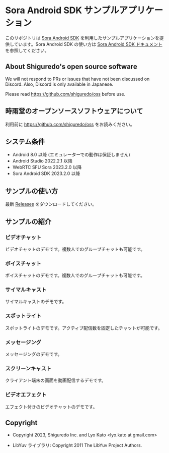 # Sora Android SDK サンプルアプリケーション

このリポジトリは [Sora Android SDK](https://github.com/shiguredo/sora-android-sdk) を利用したサンプルアプリケーションを提供しています。Sora Android SDK の使い方は [Sora Android SDK ドキュメント](https://sora-android-sdk.shiguredo.jp/)を参照してください。

## About Shiguredo's open source software

We will not respond to PRs or issues that have not been discussed on Discord. Also, Discord is only available in Japanese.

Please read https://github.com/shiguredo/oss before use.

## 時雨堂のオープンソースソフトウェアについて

利用前に https://github.com/shiguredo/oss をお読みください。

## システム条件

- Android 8.0 以降 (エミュレーターでの動作は保証しません)
- Android Studio 2022.2.1 以降
- WebRTC SFU Sora 2023.2.0 以降
- Sora Android SDK 2023.2.0 以降

## サンプルの使い方

最新 [Releases](https://github.com/shiguredo/sora-android-sdk-samples/releases) をダウンロードしてください。

## サンプルの紹介

### ビデオチャット

ビデオチャットのデモです。複数人でのグループチャットも可能です。

### ボイスチャット

ボイスチャットのデモです。複数人でのグループチャットも可能です。

### サイマルキャスト

サイマルキャストのデモです。

### スポットライト

スポットライトのデモです。アクティブ配信数を固定したチャットが可能です。

### メッセージング

メッセージングのデモです。

### スクリーンキャスト

クライアント端末の画面を動画配信するデモです。

### ビデオエフェクト

エフェクト付きのビデオチャットのデモです。

## Copyright

- Copyright 2023, Shiguredo Inc. and Lyo Kato <lyo.kato at gmail.com>

- LibYuv ライブラリ: Copyright 2011 The LibYuv Project Authors.
